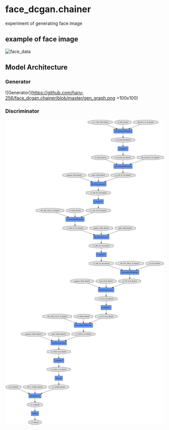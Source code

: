 # face_dcgan.chainer
experiment of generating face image

## example of face image
![face_data](https://raw.github.com/wiki/haru-256/face_dcgan.chainer/images/Yukio_Hatoyama_0001.jpg)

## Model Architecture
### Generator
![Generator](https://github.com/haru-256/face_dcgan.chainer/blob/master/gen_graph.png =100x100)
### Discriminator
![Discriminator](https://github.com/haru-256/face_dcgan.chainer/blob/master/dis_graph.png)

